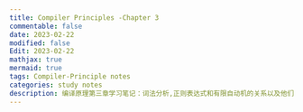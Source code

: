 ```yaml
---
title: Compiler Principles -Chapter 3
commentable: false
date: 2023-02-22
modified: false
Edit: 2023-02-22
mathjax: true
mermaid: true
tags: Compiler-Principle notes
categories: study notes
description: 编译原理第三章学习笔记：词法分析,正则表达式和有限自动机的关系以及他们如何转换
---
```





